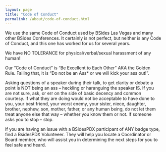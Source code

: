 ```yaml
---
layout: page
title: "Code of Conduct"
permalink: /about/code-of-conduct.html
--- 
```



We use the same Code of Conduct used by BSides Las Vegas and many other BSides Conferences. It certainly is not perfect, but neither is any Code of Conduct, and this one has worked for us for several years.

We have NO TOLERANCE for physical/verbal/sexual harassment of any human!

Our “Code of Conduct” is “Be Excellent to Each Other” AKA the Golden Rule.
Failing that, it is “Do not be an Ass* or we will kick your ass out!”. 

Asking questions of a speaker during their talk, to get clarity or debate a point is NOT being an ass – heckling or haranguing the speaker IS. If you are not sure, ask, or err on the side of basic decency and common courtesy. If what they are doing would not be acceptable to have done to you, your best friend, your worst enemy, your sister, niece, daughter, brother, nephew, son, mother, father, or any human being, do not let them treat anyone else that way – whether you know them or not. If someone asks you to stop – stop.

If you are having an issue with a BSidesPDX participant of ANY badge type, find a BsidesPDX Volunteeer. They will help you locate a Coordinator or Board member, who will assist you in determining the next steps for you to feel safe and heard.

